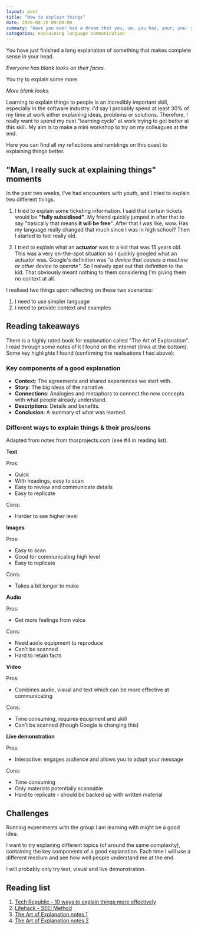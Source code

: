 ```yaml
---
layout: post
title: "How to explain things"
date: 2020-08-20 09:00:00
summary: "Have you ever had a dream that you, um, you had, your, you- you could, you’ll do, you- you wants, you, you could do so, you- you’ll do, you could- you, you want, you want them to do you so much you could do anything?"
categories: explaining language communication
---
```


You have just finished a long explanation of something that makes complete sense in your head.

*Everyone has blank looks on their faces.* 

You try to explain some more.

*More blank looks.*


Learning to explain things to people is an incredibly important skill, especially in the software industry. I'd say I probably spend at least 30% of my time at work either explaining ideas, problems or solutions. Therefore, I really want to spend my next "learning cycle" at work trying to get better at this skill. My aim is to make a mini workshop to try on my colleagues at the end. 

Here you can find all my reflections and ramblings on this quest to explaining things better.

## "Man, I really suck at explaining things" moments
In the past two weeks, I've had encounters with youth, and I tried to explain two different things.

1. I tried to explain some ticketing information. I said that certain tickets would be **"fully subsidised"**. 
My friend quickly jumped in after that to say "basically that means **it will be free**".
After that I was like, wow. Has my language really changed that much since I was in high school? Then I started to feel really old.

2. I tried to explain what an **actuator** was to a kid that was 15 years old.
This was a very on-the-spot situation so I quickly googled what an actuator was. Google's definition was *"a device that causes a machine or other device to operate"*. So I naively spat out that definition to the kid. That obviously meant nothing to them considering I'm giving them no context at all.

I realised two things upon reflecting on these two scenarios:
1. I need to use simpler language
2. I need to provide context and examples

## Reading takeaways

There is a highly rated book for explanation called "The Art of Explanation". I read through some notes of it I found on the internet (links at the bottom). Some key highlights I found (confirming the realisations I had above):

### Key components of a good explanation
- **Context**: The agreements and shared experiences we start with.
- **Story**: The big ideas of the narrative.
- **Connections**: Analogies and metaphors to connect the new concepts with what people already understand.
- **Descriptions**: Details and benefits.
- **Conclusion**: A summary of what was learned.

### Different ways to explain things & their pros/cons
Adapted from notes from thorprojects.com (see #4 in reading list).

**Text**

Pros:
- Quick
- With headings, easy to scan
- Easy to review and communicate details
- Easy to replicate


Cons:
- Harder to see higher level

**Images**

Pros:
- Easy to scan
- Good for communicating high level
- Easy to replicate

Cons:
- Takes a bit longer to make

**Audio**

Pros:
- Get more feelings from voice

Cons:
- Need audio equipment to reproduce
- Can't be scanned
- Hard to retain facts

**Video**

Pros:
- Combines audio, visual and text which can be more effective at communicating

Cons:
- Time consuming, requires equipment and skill
- Can't be scanned (though Google is changing this)

**Live demonstration**

Pros:
- Interactive: engages audience and allows you to adapt your message

Cons:
- Time consuming
- Only materials potentially scannable
- Hard to replicate - should be backed up with written material

## Challenges

Running experiments with the group I am learning with might be a good idea.

I want to try explaning different topics (of around the same complexity), containing the key components of a good explanation.
Each time I will use a different medium and see how well people understand me at the end.

I will probably only try text, visual and live demonstration.

## Reading list
1. [Tech Republic - 10 ways to explain things more effectively](https://www.techrepublic.com/blog/10-things/10-ways-to-explain-things-more-effectively/)
2. [Lifehack - SEEI Method](https://www.lifehack.org/710722/how-to-explain-things-better)
3. [The Art of Explanation notes 1](https://thedigitalplan.com/book-review-the-art-of-explanation/#:~:text=The%20Art%20of%20Explanation%20is,understand%20through%20short%20animated%20videos.)
4. [The Art of Explanation notes 2](https://thorprojects.com/blog/archive/2013/01/19/book-review-the-art-of-explanation/)